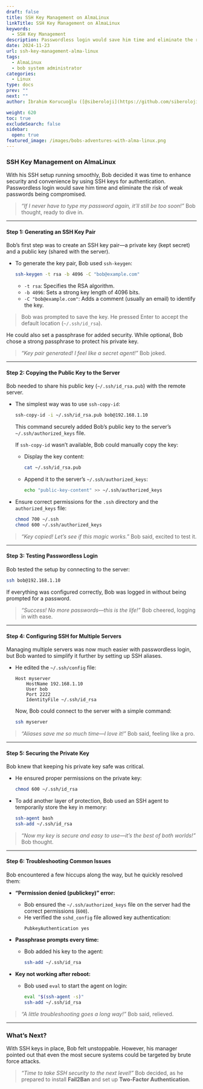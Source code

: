 ```yaml
---
draft: false
title: SSH Key Management on AlmaLinux
linkTitle: SSH Key Management on AlmaLinux
keywords:
  - SSH Key Management
description: Passwordless login would save him time and eliminate the risk of weak passwords being compromised. SSH Key Management is our subject.
date: 2024-11-23
url: ssh-key-management-alma-linux
tags:
  - AlmaLinux
  - bob system administrator
categories:
  - Linux
type: docs
prev: ""
next: ""
author: İbrahim Korucuoğlu ([@siberoloji](https://github.com/siberoloji))

weight: 620
toc: true
excludeSearch: false
sidebar:
  open: true
featured_image: /images/bobs-adventures-with-alma-linux.png
---
```

### **SSH Key Management on AlmaLinux**

With his SSH setup running smoothly, Bob decided it was time to enhance security and convenience by using SSH keys for authentication. Passwordless login would save him time and eliminate the risk of weak passwords being compromised.

> *“If I never have to type my password again, it’ll still be too soon!”* Bob thought, ready to dive in.

---

#### **Step 1: Generating an SSH Key Pair**  

Bob’s first step was to create an SSH key pair—a private key (kept secret) and a public key (shared with the server).

- To generate the key pair, Bob used `ssh-keygen`:
  ```bash
  ssh-keygen -t rsa -b 4096 -C "bob@example.com"
  ```
  - `-t rsa`: Specifies the RSA algorithm.
  - `-b 4096`: Sets a strong key length of 4096 bits.
  - `-C "bob@example.com"`: Adds a comment (usually an email) to identify the key.

> Bob was prompted to save the key. He pressed Enter to accept the default location (`~/.ssh/id_rsa`).  

He could also set a passphrase for added security. While optional, Bob chose a strong passphrase to protect his private key.

> *“Key pair generated! I feel like a secret agent!”* Bob joked.

---

#### **Step 2: Copying the Public Key to the Server**  

Bob needed to share his public key (`~/.ssh/id_rsa.pub`) with the remote server.  

- The simplest way was to use `ssh-copy-id`:
  ```bash
  ssh-copy-id -i ~/.ssh/id_rsa.pub bob@192.168.1.10
  ```

  This command securely added Bob’s public key to the server’s `~/.ssh/authorized_keys` file.  

  If `ssh-copy-id` wasn’t available, Bob could manually copy the key:  
  - Display the key content:
    ```bash
    cat ~/.ssh/id_rsa.pub
    ```
  - Append it to the server’s `~/.ssh/authorized_keys`:
    ```bash
    echo "public-key-content" >> ~/.ssh/authorized_keys
    ```

- Ensure correct permissions for the `.ssh` directory and the `authorized_keys` file:
  ```bash
  chmod 700 ~/.ssh
  chmod 600 ~/.ssh/authorized_keys
  ```

> *“Key copied! Let’s see if this magic works.”* Bob said, excited to test it.

---

#### **Step 3: Testing Passwordless Login**  

Bob tested the setup by connecting to the server:
```bash
ssh bob@192.168.1.10
```

If everything was configured correctly, Bob was logged in without being prompted for a password.

> *“Success! No more passwords—this is the life!”* Bob cheered, logging in with ease.

---

#### **Step 4: Configuring SSH for Multiple Servers**  

Managing multiple servers was now much easier with passwordless login, but Bob wanted to simplify it further by setting up SSH aliases.

- He edited the `~/.ssh/config` file:
  ```plaintext
  Host myserver
      HostName 192.168.1.10
      User bob
      Port 2222
      IdentityFile ~/.ssh/id_rsa
  ```

  Now, Bob could connect to the server with a simple command:
  ```bash
  ssh myserver
  ```

> *“Aliases save me so much time—I love it!”* Bob said, feeling like a pro.

---

#### **Step 5: Securing the Private Key**  

Bob knew that keeping his private key safe was critical.  

- He ensured proper permissions on the private key:
  ```bash
  chmod 600 ~/.ssh/id_rsa
  ```

- To add another layer of protection, Bob used an SSH agent to temporarily store the key in memory:
  ```bash
  ssh-agent bash
  ssh-add ~/.ssh/id_rsa
  ```

> *“Now my key is secure and easy to use—it’s the best of both worlds!”* Bob thought.

---

#### **Step 6: Troubleshooting Common Issues**

Bob encountered a few hiccups along the way, but he quickly resolved them:  

- **“Permission denied (publickey)” error:**  
  - Bob ensured the `~/.ssh/authorized_keys` file on the server had the correct permissions (`600`).  
  - He verified the `sshd_config` file allowed key authentication:
    ```plaintext
    PubkeyAuthentication yes
    ```

- **Passphrase prompts every time:**  
  - Bob added his key to the agent:
    ```bash
    ssh-add ~/.ssh/id_rsa
    ```

- **Key not working after reboot:**  
  - Bob used `eval` to start the agent on login:
    ```bash
    eval "$(ssh-agent -s)"
    ssh-add ~/.ssh/id_rsa
    ```

> *“A little troubleshooting goes a long way!”* Bob said, relieved.

---

### What’s Next?

With SSH keys in place, Bob felt unstoppable. However, his manager pointed out that even the most secure systems could be targeted by brute force attacks.  

> *“Time to take SSH security to the next level!”* Bob decided, as he prepared to install **Fail2Ban** and set up **Two-Factor Authentication**.
